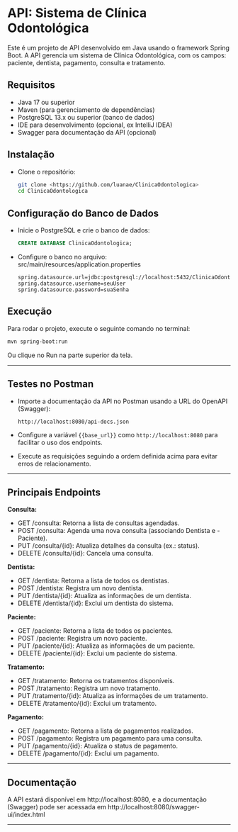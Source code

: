 
# API: Sistema de Clínica Odontológica

  Este é um projeto de API desenvolvido em Java usando o framework Spring Boot. 
A API gerencia um sistema de Clínica Odontológica, com os campos: paciente, dentista, pagamento, consulta e tratamento.

## Requisitos

- Java 17 ou superior
- Maven (para gerenciamento de dependências)
- PostgreSQL 13.x ou superior (banco de dados)
- IDE para desenvolvimento (opcional, ex IntelliJ IDEA)
- Swagger para documentação da API (opcional)

## Instalação
- Clone o repositório:
   ```bash
   git clone <https://github.com/luanae/ClinicaOdontologica>
   cd ClinicaOdontologica
   ```

## Configuração do Banco de Dados

- Inicie o PostgreSQL e crie o banco de dados:
   ```sql
   CREATE DATABASE ClinicaOdontologica;
   ```
- Configure o banco no arquivo: src/main/resources/application.properties
   ```properties
   spring.datasource.url=jdbc:postgresql://localhost:5432/ClinicaOdontologica
   spring.datasource.username=seuUser
   spring.datasource.password=suaSenha
   ```

## Execução

Para rodar o projeto, execute o seguinte comando no terminal:

```bash
mvn spring-boot:run
```

Ou clique no Run na parte superior da tela.

---

## Testes no Postman

- Importe a documentação da API no Postman usando a URL do OpenAPI (Swagger):
   ```
   http://localhost:8080/api-docs.json
   ```

- Configure a variável `{{base_url}}` como `http://localhost:8080` para facilitar o uso dos endpoints.

- Execute as requisições seguindo a ordem definida acima para evitar erros de relacionamento.

---

## Principais Endpoints

**Consulta:**
- GET /consulta: Retorna a lista de consultas agendadas.
- POST /consulta: Agenda uma nova consulta (associando Dentista e - Paciente).
- PUT /consulta/{id}: Atualiza detalhes da consulta (ex.: status).
- DELETE /consulta/{id}: Cancela uma consulta.

**Dentista:**
- GET /dentista: Retorna a lista de todos os dentistas.
- POST /dentista: Registra um novo dentista.
- PUT /dentista/{id}: Atualiza as informações de um dentista.
- DELETE /dentista/{id}: Exclui um dentista do sistema.

**Paciente:**
- GET /paciente: Retorna a lista de todos os pacientes.
- POST /paciente: Registra um novo paciente.
- PUT /paciente/{id}: Atualiza as informações de um paciente.
- DELETE /paciente/{id}: Exclui um paciente do sistema.

**Tratamento:**
- GET /tratamento: Retorna os tratamentos disponíveis.
- POST /tratamento: Registra um novo tratamento.
- PUT /tratamento/{id}: Atualiza as informações de um tratamento.
- DELETE /tratamento/{id}: Exclui um tratamento.

**Pagamento:**
- GET /pagamento: Retorna a lista de pagamentos realizados.
- POST /pagamento: Registra um pagamento para uma consulta.
- PUT /pagamento/{id}: Atualiza o status de pagamento.
- DELETE /pagamento/{id}: Exclui um pagamento.

---

## Documentação

A API estará disponível em http://localhost:8080, e a
documentação (Swagger) pode ser acessada em http://localhost:8080/swagger-ui/index.html

---

